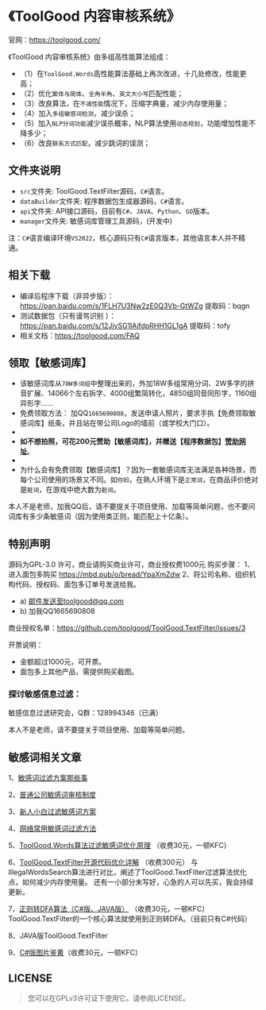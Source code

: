 # 《ToolGood 内容审核系统》

官网：https://toolgood.com/


《ToolGood 内容审核系统》由多组高性能算法组成：
- （1）在`ToolGood.Words`高性能算法基础上再次改进，十几处修改，性能更高；
- （2）优化`繁体与简体`、`全角半角`、`英文大小写`匹配性能；
- （3）改良算法，在`不减性能`情况下，压缩字典量，减少内存使用量；
- （4）加入`多组敏感词检测`，减少误杀；
- （5）加入`NLP分词功能`减少误杀概率，NLP算法使用`动态规划`，功能增加性能不降多少；
- （6）改良`联系方式匹配`，减少跳词的误测； 

## 文件夹说明
- `src`文件夹:  ToolGood.TextFilter源码，`C#`语言。
- `dataBuilder`文件夹:  程序数据包生成器源码，`C#`语言。
- `api`文件夹:  API接口源码，目前有`C#`、`JAVA`、`Python`、`GO`版本。
- `manager`文件夹: 敏感词库管理工具源码，(开发中)

注：`C#`语言编译环境`VS2022`，核心源码只有`C#`语言版本，其他语言本人并不精通。

## 相关下载
- 编译后程序下载（非异步版）： https://pan.baidu.com/s/1FLH7U3Nw2zE0Q3Vb-GtWZg 提取码：bqgn 
- 测试数据包（只有谩骂识别 ）：https://pan.baidu.com/s/12JjvSG1lAifdpRHH1GL1gA 提取码：tofy
- 相关文档：https://toolgood.com/FAQ


## 领取【敏感词库】
- 该敏感词库从`70W多词组`中整理出来的，外加18W多组常用分词、2W多字的拼音扩展、14066个左右拆字、4000组繁简转化，4850组同音同形字，1160组异形字…… 
- 免费领取方法： 加QQ`1665690808`，发送申请人照片，要求手执【免费领取敏感词库】纸条，并且站在带公司Logo的墙前（或学校大门口）。
-
- **如不想拍照，可花200元赞助【敏感词库】，并赠送【程序数据包】[赞助网址](https://mbd.pub/o/bread/mbd-YpaXmZdv)**。
-
- 为什么会有免费领取【敏感词库】？因为一套敏感词库无法满足各种场景，而每个公司使用的场景又不同。如`你妈`，在熟人环境下是`正常词`，在商品评价绝对是`脏词`，在游戏中绝大数为`脏词`。


本人不是老师，加我QQ后，请不要提关于项目使用、加载等简单问题，也不要问词库有多少条敏感词（因为使用类正则，能匹配上十亿条）。

## 特别声明
源码为GPL-3.0 许可，商业请购买商业许可，商业授权费1000元
购买步骤：
1、进入面包多购买 https://mbd.pub/o/bread/YpaXmZdw
2、将公司名称、组织机构代码、授权码、面包多订单号发送给我。
-    a) 邮件发送至toolgood@qq.com
-    b) 加我QQ1665690808

商业授权名单：https://github.com/toolgood/ToolGood.TextFilter/issues/3


开票说明：
- 金额超过1000元，可开票。
-    面包多上其他产品，需提供购买截图。

### 探讨敏感信息过滤：

敏感信息过滤研究会，Q群：128994346（已满）

本人不是老师，请不要提关于项目使用、加载等简单问题。

## 敏感词相关文章
1、[敏感词过滤方案那些事](https://www.cnblogs.com/toolgood/p/15208734.html)

2、[普通公司敏感词审核制度](https://www.cnblogs.com/toolgood/p/15213549.html)

3、[新人小白过滤敏感词方案](https://www.cnblogs.com/toolgood/p/15251918.html)

4、[网络常用敏感词过滤方法](https://www.cnblogs.com/toolgood/p/15261554.html)

5、[ToolGood.Words算法过滤敏感词优化原理](https://mbd.pub/o/bread/YZ2Yk5hy)  （收费30元，一顿KFC）

6、[ToolGood.TextFilter开源代码优化详解](https://mbd.pub/o/bread/YpWXlp9u)  （收费300元）
与IllegalWordsSearch算法进行对比，阐述了ToolGood.TextFilter过滤算法优化点，如何减少内存使用量。
还有一小部分未写好，心急的人可以先买，我会持续更新。

7、[正则转DFA算法（C#版、JAVA版）](https://mbd.pub/o/bread/Y5ubl5w=) （收费30元，一顿KFC）
ToolGood.TextFilter的一个核心算法就使用到正则转DFA。（目前只有C#代码）

8、JAVA版ToolGood.TextFilter

9、[C#版图片鉴黄](https://mbd.pub/o/bread/mbd-YZ2Yk5hw)（收费30元，一顿KFC）

## LICENSE
>您可以在GPLv3许可证下使用它。请参阅LICENSE。